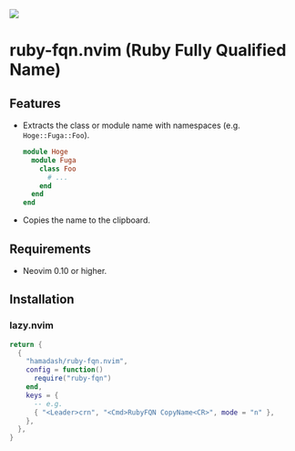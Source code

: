 <a href="https://github.com/hamadash/ruby-fqn.nvim/releases/latest"><img src="https://img.shields.io/github/release/hamadash/ruby-fqn.nvim.svg" /></a>

# ruby-fqn.nvim (Ruby Fully Qualified Name)

## Features

- Extracts the class or module name with namespaces (e.g. `Hoge::Fuga::Foo`).

  ```ruby
  module Hoge
    module Fuga
      class Foo
        # ...
      end
    end
  end
  ```

- Copies the name to the clipboard.

## Requirements

- Neovim 0.10 or higher.

## Installation

### lazy.nvim

```lua
return {
  {
    "hamadash/ruby-fqn.nvim",
    config = function()
      require("ruby-fqn")
    end,
    keys = {
      -- e.g.
      { "<Leader>crn", "<Cmd>RubyFQN CopyName<CR>", mode = "n" },
    },
  },
}
```
